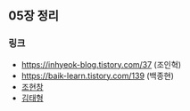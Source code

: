 ## 05장 정리

### 링크
- https://inhyeok-blog.tistory.com/37 (조인혁)
- https://baik-learn.tistory.com/139 (백종현)
- [조현창](https://velog.io/@vcho1958/202212110640-5.-%EC%B1%85%EC%9E%84-%ED%95%A0%EB%8B%B9%ED%95%98%EA%B8%B0)
- [김태형](https://tranquil-trapezoid-724.notion.site/5-124dd163445c45038856a76c0622fd8c)